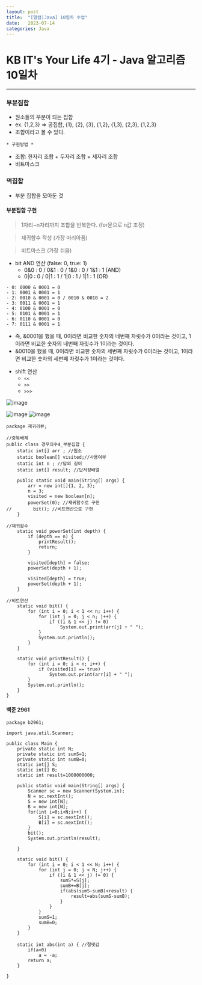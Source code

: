 ```yaml
---
layout: post
title:  "[멀캠|Java] 10일차 수업"
date:   2023-07-14
categories: Java
---
```

# KB IT's Your Life 4기 - Java 알고리즘 10일차

--- 

### 부분집합

- 원소들의 부분이 되는 집합
- ex. {1,2,3} => 공집합, {1}, {2}, {3}, {1,2}, {1,3}, {2,3}, {1,2,3}
- 조합이라고 볼 수 있다.

`* 구현방법 *`
- 조합: 한자리 조합 + 두자리 조합 + 세자리 조합
- 비트마스크

### 멱집합

- 부분 집합을 모아둔 것

#### 부분집합 구현

> 1자리~n자리까지 조합을 반복한다. (for문으로 n값 조정)

> 재귀함수 작성 (가장 머리아픔)

> 비트마스크 (가장 쉬움)

- bit AND 연산 (false: 0, true: 1)
  + 0&0 : 0 / 0&1 : 0 / 1&0 : 0 / 1&1 : 1 (AND)
  + 0|0 : 0 / 0|1 : 1 / 1|0 : 1 / 1|1 : 1 (OR)

```
- 0: 0000 & 0001 = 0
- 1: 0001 & 0001 = 1
- 2: 0010 & 0001 = 0 / 0010 & 0010 = 2 
- 3: 0011 & 0001 = 1
- 4: 0100 & 0001 = 0
- 5: 0101 & 0001 = 1
- 6: 0110 & 0001 = 0
- 7: 0111 & 0001 = 1
```

  + 즉, &0001을 했을 때, 0이라면 비교한 숫자의 네번째 자릿수가 0이라는 것이고, 1이라면 비교한 숫자의 네번째 자릿수가 1이라는 것이다.
  + &0010을 했을 때, 0이라면 비교한 숫자의 세번째 자릿수가 0이라는 것이고, 1이라면 비교한 숫자의 세번째 자릿수가 1이라는 것이다.

- shift 연산
  +  `<<`
  +  `>>`
  +  `>>>`
 
 ![image](https://github.com/talkingOrange/talkingOrange.github.io/assets/88815795/ca6dbedf-c94d-47c3-b10b-47ec59c70675)

![image](https://github.com/talkingOrange/talkingOrange.github.io/assets/88815795/ea3cafc1-f9fd-41ec-aa81-1e6756522e68)
![image](https://github.com/talkingOrange/talkingOrange.github.io/assets/88815795/31c6e154-77d9-4fc2-8f30-9d7a92847d21)


```
package 재귀리뷰;

//중복배제
public class 경우의수4_부분집합 {
    static int[] arr ; //원소
    static boolean[] visited;//사용여부
    static int n ; //답의 길이
    static int[] result; //답저장배열
    
    public static void main(String[] args) {
        arr = new int[]{1, 2, 3};
        n = 3;
        visited = new boolean[n];
        powerSet(0); //재귀함수로 구현
//        bit(); //비트연산으로 구현
    }

//재귀함수
    static void powerSet(int depth) {
        if (depth == n) {
            printResult();
            return;
        }

        visited[depth] = false;
        powerSet(depth + 1);

        visited[depth] = true;
        powerSet(depth + 1);
    }

//비트연산
    static void bit() {
        for (int i = 0; i < 1 << n; i++) {
            for (int j = 0; j < n; j++) {
                if ((i & 1 << j) != 0)
                    System.out.print(arr[j] + " ");
            }
            System.out.println();
        }
    }

    static void printResult() {
        for (int i = 0; i < n; i++) {
            if (visited[i] == true)
                System.out.print(arr[i] + " ");
        }
        System.out.println();
    }
}

```


#### 백준 2961

```
package b2961;

import java.util.Scanner;

public class Main {
    private static int N;
    private static int sumS=1;
    private static int sumB=0;
    static int[] S;
    static int[] B;
    static int result=1000000000;
    
    public static void main(String[] args) {
        Scanner sc = new Scanner(System.in);
        N = sc.nextInt();
        S = new int[N];
        B = new int[N];
        for(int i=0;i<N;i++) {
            S[i] = sc.nextInt();
            B[i] = sc.nextInt();
        }
        bit();
        System.out.println(result);
        
    }
    
    static void bit() {
        for (int i = 0; i < 1 << N; i++) {
            for (int j = 0; j < N; j++) {
                if ((i & 1 << j) != 0) {
                    sumS*=S[j];
                    sumB+=B[j];
                    if(abs(sumS-sumB)<result) {
                        result=abs(sumS-sumB);
                    }
                }
            }
            sumS=1;
            sumB=0;
        }
    }
    
    static int abs(int a) { //절댓값
        if(a<0)
            a = -a;
        return a;
    }

}
```

